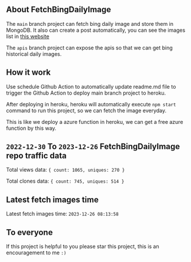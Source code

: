 ## About FetchBingDailyImage

The `main` branch project can fetch bing daily image and store them in MongoDB.
It also can create a post automatically, you can see the images list in [this website](https://oursalbum.netlify.app)

The `apis` branch project can expose the apis so that we can get bing historical daily images.

## How it work

Use schedule Github Action to automatically update readme.md file to trigger the Github Action to deploy main branch project to heroku.

After deploying in heroku, heroku will automatically execute `npm start` command to run this project, so we can fetch the image everyday.

This is like we deploy a azure function in heroku, we can get a free azure function by this way.

## `2022-12-30` To `2023-12-26` FetchBingDailyImage repo traffic data

Total views data: `{ count: 1065, uniques: 270 }`

Total clones data: `{ count: 745, uniques: 514 }`

## Latest fetch images time

Latest fetch images time: `2023-12-26 08:13:58`

## To everyone

If this project is helpful to you please star this project, this is an encouragement to me `:)`



